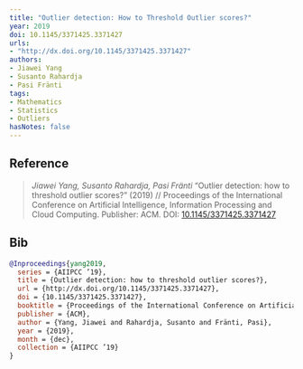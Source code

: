 ```yaml
---
title: "Outlier detection: How to Threshold Outlier scores?"
year: 2019
doi: 10.1145/3371425.3371427
urls:
- "http://dx.doi.org/10.1145/3371425.3371427"
authors:
- Jiawei Yang
- Susanto Rahardja
- Pasi Fränti
tags:
- Mathematics
- Statistics
- Outliers
hasNotes: false
---
```


## Reference

> <i>Jiawei Yang, Susanto Rahardja, Pasi Fränti</i> “Outlier detection: how to threshold outlier scores?” (2019) // Proceedings of the International Conference on Artificial Intelligence, Information Processing and Cloud Computing. Publisher: ACM. DOI:&nbsp;<a href='https://doi.org/10.1145/3371425.3371427'>10.1145/3371425.3371427</a>

## Bib

```bib
@Inproceedings{yang2019,
  series = {AIIPCC ’19},
  title = {Outlier detection: how to threshold outlier scores?},
  url = {http://dx.doi.org/10.1145/3371425.3371427},
  doi = {10.1145/3371425.3371427},
  booktitle = {Proceedings of the International Conference on Artificial Intelligence, Information Processing and Cloud Computing},
  publisher = {ACM},
  author = {Yang, Jiawei and Rahardja, Susanto and Fränti, Pasi},
  year = {2019},
  month = {dec},
  collection = {AIIPCC ’19}
}
```
